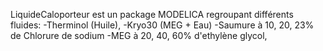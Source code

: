 LiquideCaloporteur est un package MODELICA regroupant différents fluides:
-Therminol (Huile),
-Kryo30 (MEG + Eau)
-Saumure à 10, 20, 23% de Chlorure de sodium
-MEG à 20, 40, 60% d'ethylène glycol,
